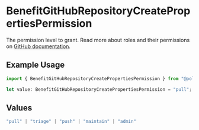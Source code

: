 # BenefitGitHubRepositoryCreatePropertiesPermission

The permission level to grant. Read more about roles and their permissions on [GitHub documentation](https://docs.github.com/en/organizations/managing-user-access-to-your-organizations-repositories/managing-repository-roles/repository-roles-for-an-organization#permissions-for-each-role).

## Example Usage

```typescript
import { BenefitGitHubRepositoryCreatePropertiesPermission } from "@polar-sh/sdk/models/components";

let value: BenefitGitHubRepositoryCreatePropertiesPermission = "pull";
```

## Values

```typescript
"pull" | "triage" | "push" | "maintain" | "admin"
```